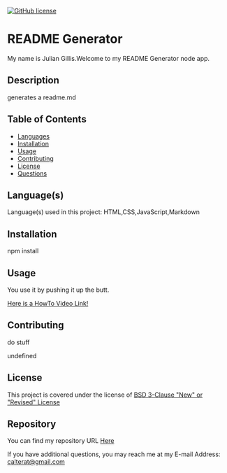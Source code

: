 
[![GitHub license](https://img.shields.io/badge/License-BSD%203-Clause%20"New"%20or%20"Revised"%20License-success.svg)](https://GitHub.com/Calterat/readme-generator/main/LICENSE)

# README Generator

My name is Julian Gillis.Welcome to my README Generator node app.


## Description

generates a readme.md


## Table of Contents

* [Languages](#languages)
* [Installation](#installation)
* [Usage](#usage)
* [Contributing](#contributing)
* [License](#license)
* [Questions](#questions)


## Language(s)

Language(s) used in this project:
HTML,CSS,JavaScript,Markdown


## Installation

npm install


## Usage

You use it by pushing it up the butt.

[Here is a HowTo Video Link!](video.com)


## Contributing

do stuff    


undefined


## License

This project is covered under the license of [BSD 3-Clause "New" or "Revised" License](https://GitHub.com/Calterat/readme-generator/main/LICENSE)


## Repository

You can find my repository URL [Here](https://GitHub.com/Calterat)



If you have additional questions, you may reach me at my E-mail Address: calterat@gmail.com

